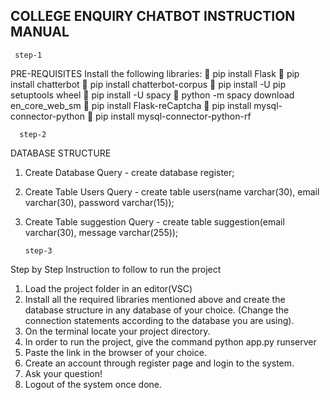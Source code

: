 COLLEGE ENQUIRY CHATBOT
INSTRUCTION MANUAL
   ----------

     step-1

PRE-REQUISITES
Install the following libraries:  pip install Flask
 pip install chatterbot
 pip install chatterbot-corpus 
 pip install -U pip setuptools wheel
 pip install -U spacy
 python -m spacy download en_core_web_sm
 pip install Flask-reCaptcha
 pip install mysql-connector-python
 pip install mysql-connector-python-rf


      step-2

DATABASE STRUCTURE
1. Create Database
Query - create database register;
2. Create Table Users
Query - create table users(name varchar(30), email varchar(30), password 
varchar(15));
3. Create Table suggestion
Query - create table suggestion(email varchar(30), message varchar(255));


       step-3

Step by Step Instruction to follow to run the project

1. Load the project folder in an editor(VSC)
2. Install all the required libraries mentioned above and create the database 
structure in any database of your choice. (Change the connection statements 
according to the database you are using).
3. On the terminal locate your project directory.
4. In order to run the project, give the command
python app.py runserver
5. Paste the link in the browser of your choice.
6. Create an account through register page and login to the system.
7. Ask your question!
8. Logout of the system once done.
